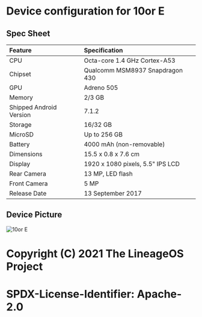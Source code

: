 # Device configuration for 10or E

## Spec Sheet

| Feature                 | Specification                     |
| :---------------------- | :-------------------------------- |
| CPU                     | Octa-core 1.4 GHz Cortex-A53      |
| Chipset                 | Qualcomm MSM8937 Snapdragon 430   |
| GPU                     | Adreno 505                        |
| Memory                  | 2/3 GB                            |
| Shipped Android Version | 7.1.2                             |
| Storage                 | 16/32 GB                          |
| MicroSD                 | Up to 256 GB                      |
| Battery                 | 4000 mAh (non-removable)          |
| Dimensions              | 15.5 x 0.8 x 7.6 cm               |
| Display                 | 1920 x 1080 pixels, 5.5" IPS LCD  |
| Rear Camera             | 13 MP, LED flash                  |
| Front Camera            | 5 MP                              |
| Release Date            | 13 September 2017                 |

## Device Picture

![10or E](https://www.91-img.com/pictures/120816-v1-10.or-e-16gb-mobile-phone-hres-3.jpg "10or E")

#
# Copyright (C) 2021 The LineageOS Project
#
# SPDX-License-Identifier: Apache-2.0
#
